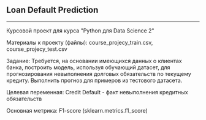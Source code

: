 ## Loan Default Prediction
***
Курсовой проект для курса "Python для Data Science 2"

Материалы к проекту (файлы): course_projecy_train.csv, course_projecy_test.csv

Задание: Требуется, на основании имеющихся данных о клиентах банка, построить модель, используя обучающий датасет, для прогнозирования невыполнения долговых обязательств по текущему кредиту. Выполнить прогноз для примеров из тестового датасета.

Целевая переменная: Credit Default - факт невыполнения кредитных обязательств

Основная метрика: F1-score (sklearn.metrics.f1_score)
